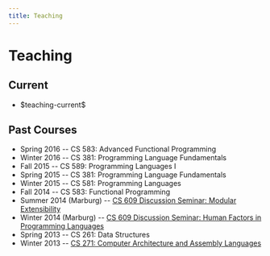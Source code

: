 ```yaml
---
title: Teaching
---
```


# Teaching

## Current

  * \$teaching-current\$


## Past Courses

  * Spring 2016 -- CS 583: Advanced Functional Programming
  * Winter 2016 -- CS 381: Programming Language Fundamentals 
  * Fall 2015 -- CS 589: Programming Languages I
  * Spring 2015 -- CS 381: Programming Language Fundamentals
  * Winter 2015 -- CS 581: Programming Languages
  * Fall 2014 -- CS 583: Functional Programming
  * Summer 2014 (Marburg) -- [CS 609 Discussion Seminar: Modular Extensibility](/teaching/cs609-su14/)
  * Winter 2014 (Marburg) -- [CS 609 Discussion Seminar: Human Factors in Programming Languages](/teaching/cs609-wi14/)
  * Spring 2013 -- CS 261: Data Structures
  * Winter 2013 -- [CS 271: Computer Architecture and Assembly Languages](/cs271-wi13/)

